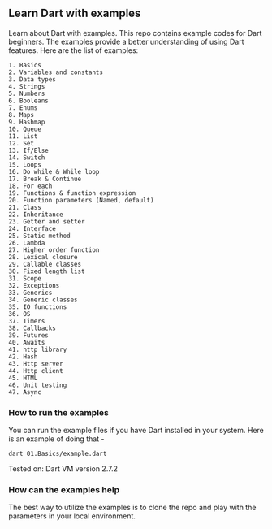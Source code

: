 ## Learn Dart with examples

Learn about Dart with examples. This repo contains example codes for Dart beginners. 
The examples provide a better understanding of using Dart features. 
Here are the list of examples:

    1. Basics
    2. Variables and constants
    3. Data types
    4. Strings
    5. Numbers
    6. Booleans
    7. Enums
    8. Maps
    9. Hashmap
    10. Queue
    11. List
    12. Set
    13. If/Else
    14. Switch
    15. Loops
    16. Do while & While loop
    17. Break & Continue
    18. For each
    19. Functions & function expression
    20. Function parameters (Named, default)
    21. Class
    22. Inheritance
    23. Getter and setter
    24. Interface
    25. Static method
    26. Lambda
    27. Higher order function
    28. Lexical closure
    29. Callable classes
    30. Fixed length list
    31. Scope
    32. Exceptions
    33. Generics
    34. Generic classes
    35. IO functions
    36. OS
    37. Timers
    38. Callbacks
    39. Futures
    40. Awaits
    41. http library
    42. Hash
    43. Http server
    44. Http client
    45. HTML
    46. Unit testing
    47. Async


### How to run the examples

You can run the example files if you have Dart installed in your system. Here is an example of doing that - 

    dart 01.Basics/example.dart

Tested on: Dart VM version 2.7.2

### How can the examples help

The best way to utilize the examples is to clone the repo and play with the parameters in your local environment. 
